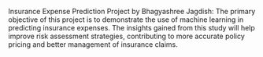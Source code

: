 Insurance Expense Prediction Project by Bhagyashree Jagdish:
The primary objective of this project is to demonstrate the use of machine learning in predicting insurance expenses. 
The insights gained from this study will help improve risk assessment strategies, contributing to more accurate policy pricing and better management of insurance claims.
